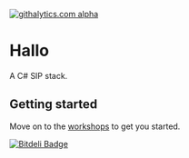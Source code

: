 [![githalytics.com alpha](https://cruel-carlota.pagodabox.com/bb883a6f3400af1697d97d5a0f320a59 "githalytics.com")](http://githalytics.com/Gittermans/Hallo)

Hallo
=====

A C# SIP stack.

## Getting started

Move on to the [workshops](https://github.com/Gittermans/Hallo/wiki) to get you started.



[![Bitdeli Badge](https://d2weczhvl823v0.cloudfront.net/Gittermans/hallo/trend.png)](https://bitdeli.com/free "Bitdeli Badge")

